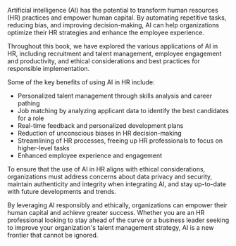 
Artificial intelligence (AI) has the potential to transform human resources (HR) practices and empower human capital. By automating repetitive tasks, reducing bias, and improving decision-making, AI can help organizations optimize their HR strategies and enhance the employee experience.

Throughout this book, we have explored the various applications of AI in HR, including recruitment and talent management, employee engagement and productivity, and ethical considerations and best practices for responsible implementation.

Some of the key benefits of using AI in HR include:

* Personalized talent management through skills analysis and career pathing
* Job matching by analyzing applicant data to identify the best candidates for a role
* Real-time feedback and personalized development plans
* Reduction of unconscious biases in HR decision-making
* Streamlining of HR processes, freeing up HR professionals to focus on higher-level tasks
* Enhanced employee experience and engagement

To ensure that the use of AI in HR aligns with ethical considerations, organizations must address concerns about data privacy and security, maintain authenticity and integrity when integrating AI, and stay up-to-date with future developments and trends.

By leveraging AI responsibly and ethically, organizations can empower their human capital and achieve greater success. Whether you are an HR professional looking to stay ahead of the curve or a business leader seeking to improve your organization's talent management strategy, AI is a new frontier that cannot be ignored.
